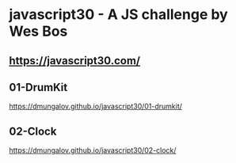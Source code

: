 # javascript30 - A JS challenge by Wes Bos

## https://javascript30.com/

## 01-DrumKit 
https://dmungalov.github.io/javascript30/01-drumkit/

## 02-Clock
https://dmungalov.github.io/javascript30/02-clock/
